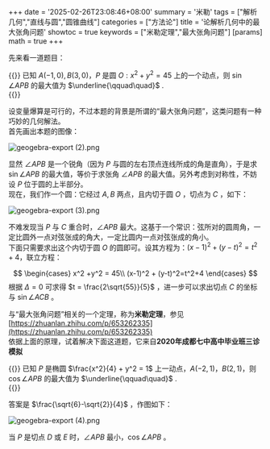 +++
date = '2025-02-26T23:08:46+08:00'
summary = '米勒'
tags = ["解析几何","直线与圆","圆锥曲线"]
categories = ["方法论"]
title = '论解析几何中的最大张角问题'
showtoc = true
keywords = ["米勒定理","最大张角问题"]
[params]
    math = true
+++

先来看一道题目：

{{<notice note>}}
已知 $A(-1,0),B(3,0)$，$P$ 是圆 $O:x^2+y^2=45$ 上的一个动点，则 $\sin\angle APB$ 的最大值为 $\underline{\qquad\quad}$ .  
{{</notice>}}

设变量爆算是可行的，不过本题的背景是所谓的“最大张角问题”，这类问题有一种巧妙的几何解法。  
首先画出本题的图像：

![geogebra-export (2).png](https://img.picui.cn/free/2025/02/26/67bf306b4674a.png)

显然 $\angle APB$ 是一个锐角（因为 $P$ 与圆的左右顶点连线所成的角是直角），于是求 $\sin \angle APB$ 的最大值，等价于求张角 $\angle APB$ 的最大值。另外考虑到对称性，不妨设 $P$ 位于圆的上半部分。   
现在，我们作一个圆：它经过 $A,B$ 两点，且内切于圆 $O$ ，切点为 $C$ ，如下：

![geogebra-export (3).png](https://img.picui.cn/free/2025/02/26/67bf31b9819eb.png)

不难发现当 $P$ 与 $C$ 重合时，$\angle APB$ 最大。这基于一个常识：弦所对的圆周角，一定比圆外一点对弦张成的角大，一定比圆内一点对弦张成的角小。   
下面只需要求出这个内切于圆 $O$ 的圆即可。设其方程为：$(x-1)^2 + (y-t)^2 = t^2 + 4$，联立方程：

$$
\begin{cases}
x^2 +y^2 = 45\\
(x-1)^2 + (y-t)^2=t^2+4
\end{cases}
$$
根据 $\Delta = 0$ 可求得 $t = \frac{2\sqrt{55}}{5}$ ，进一步可以求出切点 $C$ 的坐标与 $\sin \angle ACB$  。     

与“最大张角问题”相关的一个定理，称为**米勒定理**，参见[https://zhuanlan.zhihu.com/p/653262335](https://zhuanlan.zhihu.com/p/653262335)      
依据上面的原理，试着解决下面这道题，它来自**2020年成都七中高中毕业班三诊模拟**     

{{<notice note>}}
已知 $P$ 是椭圆 $\frac{x^2}{4} + y^2 = 1$ 上一动点，$A(-2,1)$，$B(2,1)$，则 $\cos\angle APB$ 的最大值为 $\underline{\qquad\quad}$ .    
{{</notice>}}

答案是 $\frac{\sqrt{6}-\sqrt{2}}{4}$ ，作图如下：

![geogebra-export (4).png](https://www.helloimg.com/i/2025/02/27/67bffcbbdd8e6.png)


当 $P$ 是切点 $D$ 或 $E$ 时，$\angle APB$ 最小，$\cos \angle APB$ 。    